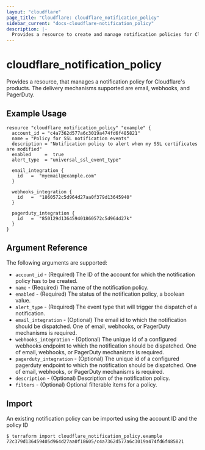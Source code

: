 ```yaml
---
layout: "cloudflare"
page_title: "Cloudflare: cloudflare_notification_policy"
sidebar_current: "docs-cloudflare-notification_policy"
description: |-
  Provides a resource to create and manage notification policies for Cloudflare's products.
---
```


# cloudflare_notification_policy

Provides a resource, that manages a notification policy for Cloudflare's products. The delivery
mechanisms supported are email, webhooks, and PagerDuty.

## Example Usage

```hcl
resource "cloudflare_notification_policy" "example" {
  account_id = "c4a7362d577a6c3019a474fd6f485821"
  name = "Policy for SSL notification events"
  description = "Notification policy to alert when my SSL certificates are modified"
  enabled     =  true
  alert_type  = "universal_ssl_event_type"

  email_integration {
    id   =  "myemail@example.com"
  }

  webhooks_integration {
    id   =  "1860572c5d964d27aa0f379d13645940"
  }

  pagerduty_integration {
    id   =  "850129d136459401860572c5d964d27k"
  }
}
```

## Argument Reference

The following arguments are supported:

* `account_id` - (Required) The ID of the account for which the notification policy has to be created.
* `name` - (Required) The name of the notification policy.
* `enabled` - (Required) The status of the notification policy, a boolean value.
* `alert_type` - (Required) The event type that will trigger the dispatch of a notification.
* `email_integration` - (Optional) The email id to which the notification should be dispatched. One of email, webhooks, or PagerDuty mechanisms is required.
* `webhooks_integration` - (Optional) The unique id of a configured webhooks endpoint to which the notification should be dispatched. One of email, webhooks, or PagerDuty mechanisms is required.
* `pagerduty_integration` - (Optional) The unique id of a configured pagerduty endpoint to which the notification should be dispatched. One of email, webhooks, or PagerDuty mechanisms is required.
* `description` - (Optional) Description of the notification policy.
* `filters` - (Optional) Optional filterable items for a policy.

## Import

An existing notification policy can be imported using the account ID and the policy ID

```
$ terraform import cloudflare_notification_policy.example 72c379d136459405d964d27aa0f18605/c4a7362d577a6c3019a474fd6f485821
```
